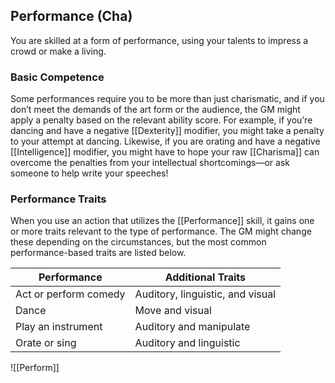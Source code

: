 ## Performance (Cha)

You are skilled at a form of performance, using your talents to impress a crowd or make a living.

### Basic Competence

Some performances require you to be more than just charismatic, and if you don’t meet the demands of the art form or the audience, the GM might apply a penalty based on the relevant ability score. For example, if you’re dancing and have a negative [[Dexterity]] modifier, you might take a penalty to your attempt at dancing.
Likewise, if you are orating and have a negative [[Intelligence]] modifier, you might have to hope your raw [[Charisma]] can overcome the penalties from your intellectual shortcomings—or ask someone to help write your speeches!

### Performance Traits

When you use an action that utilizes the [[Performance]] skill, it gains one or more traits relevant to the type of performance. The GM might change these depending on the circumstances, but the most common performance-based traits are listed below.


| Performance           | Additional Traits                |
| --------------------- | -------------------------------- |
| Act or perform comedy | Auditory, linguistic, and visual |
| Dance                 | Move and visual                  |
| Play an instrument    | Auditory and manipulate          |
| Orate or sing         | Auditory and linguistic          |




![[Perform]]